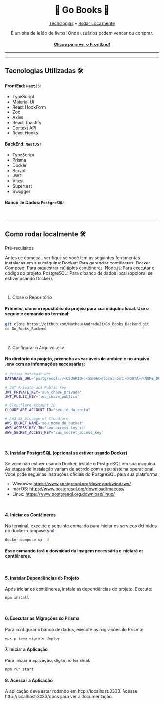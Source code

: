 <h1 align="center">🛒 Go Books 📒</h1>

<p align="center">
 <!-- <a href="#demo">Demonstração</a> •  -->
 <a href="#tecnologias">Tecnologias</a> •
 <a href="#rodar">Rodar Localmente</a>
</p>

<p align="center">É um site de leilão de livros! Onde usuários podem vender ou comprar.</p>

<h4 align="center">
  <a href="https://github.com/MatheusAndrade23/Go_Books_FrontEnd">Clique para ver o FrontEnd!</a>
</h4>

---

<!-- <h2 id="demo">Demonstração 🎥</h2>

_<h3>Telas do usuário "Vendedor" + Vendedor criando leilão do livro📚</h3>_
![Tela_do_Vendedor](https://github.com/user-attachments/assets/cc262d91-6e74-482a-aed9-8a125e6e9468)

_<h3>Telas do usuário "Comprador" + Comprador dando Lances🛒</h3>_
![Tela_do_Comprador](https://github.com/user-attachments/assets/d4e2daab-edb7-4cf6-b3be-d3a78fe22b38)

_<h3>"Vendedor" aceitando ou recusando lances ✅</h3>_
![Aceitando_Rejeitando_Lance](https://github.com/user-attachments/assets/9e8a4519-198e-4ed8-94fb-492d9093ceb3)

_<h3>"Comprador" vendo seus lances aceitos ou recusados ✅</h3>_
![Comprador vendo lances](https://github.com/user-attachments/assets/43079180-5100-4699-8550-96508f39bac9)

_<h3>Navegando pelo Prisma Studio e R2 Cloudfare 📁</h3>_
![Navegando_Prisma](https://github.com/user-attachments/assets/eff1a426-f1f3-446a-a328-5752ff92f26c)

_<h3>Documentação dos endpoints com Swagger 🌐</h3>_
![api_docs_NOVO](https://github.com/user-attachments/assets/eb440561-01a5-48b8-b008-a31daf1ea9b8)

<br> -->

---

<h2 id="tecnologias">Tecnologias Utilizadas 🛠</h2>

#### FrontEnd: `NextJS!`

- TypeScript
- Material Ui
- React HookForm
- Zod
- Axios
- React Toastify
- Context API
- React Hooks

#### BackEnd: `NestJS!`

- TypeScript
- Prisma
- Docker
- Bcrypt
- JWT
- Vitest
- Supertest
- Swagger

#### Banco de Dados: `PostgreSQL!`

<br>

---

<h2 id="rodar">Como rodar localmente 🛠</h2>

Pré-requisitos

Antes de começar, verifique se você tem as seguintes ferramentas instaladas em sua máquina:
Docker: Para gerenciar contêineres.
Docker Compose: Para orquestrar múltiplos contêineres.
Node.js: Para executar o código do projeto.
PostgreSQL: Para o banco de dados local (opcional se estiver usando Docker).

<br>

1. Clone o Repositório
<h4>Primeiro, clone o repositório do projeto para sua máquina local. Use o seguinte comando no terminal:</h4>


```bash
git clone https://github.com/MatheusAndrade23/Go_Books_Backend.git
cd Go_Books_Backend
```

<br>

2. Configurar o Arquivo .env
<h4>No diretório do projeto, preencha as variáveis de ambiente no arquivo .env com as informações necessárias:</h4>

```bash
# Prisma Database URL
DATABASE_URL="postgresql://<USUÁRIO>:<SENHA>@localhost:<PORTA>/<NOME_DO_BANCO>"

# JWT Private and Public Key
JWT_PRIVATE_KEY="sua_chave_privada"
JWT_PUBLIC_KEY="sua_chave_publica"

# Cloudflare Account ID
CLOUDFLARE_ACCOUNT_ID="seu_id_da_conta"

# AWS S3 Storage of Cloudfare
AWS_BUCKET_NAME="seu_nome_do_bucket"
AWS_ACCESS_KEY_ID="seu_access_key_id"
AWS_SECRET_ACCESS_KEY="sua_secret_access_key"
```

<br>

<h4>3. Instalar PostgreSQL (opcional se estiver usando Docker)</h4>

Se você não estiver usando Docker, instale o PostgreSQL em sua máquina. As etapas de instalação variam de acordo com o seu sistema operacional. Você pode seguir as instruções oficiais do PostgreSQL para sua plataforma:

- Windows: https://www.postgresql.org/download/windows/
- macOS: https://www.postgresql.org/download/macosx/
- Linux: https://www.postgresql.org/download/linux/

<br>

<h4>4. Iniciar os Contêineres</h4>
No terminal, execute o seguinte comando para iniciar os serviços definidos no docker-compose.yml:

```bash
docker-compose up -d
```

<h4>Esse comando fará o download da imagem necessária e iniciará os contêineres.</h4>

<br>

<h4>5. Instalar Dependências do Projeto</h4>
Após iniciar os contêineres, instale as dependências do projeto. Execute:

```bash
npm install
```
<br>

<h4>6. Executar as Migrações do Prisma</h4>
Para configurar o banco de dados, execute as migrações do Prisma:

```bash
npx prisma migrate deploy
```

<h4>7. Iniciar a Aplicação</h4>
Para iniciar a aplicação, digite no terminal:

```bash
npm run start
```

<h4>8. Acessar a Aplicação</h4>
   
A aplicação deve estar rodando em http://localhost:3333. Acesse http://localhost:3333/docs para ver a documentação.
